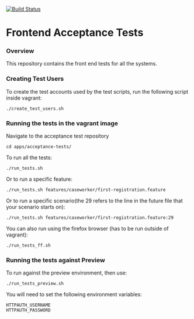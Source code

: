 [![Build Status](https://travis-ci.org/LandRegistry/acceptance-tests.svg)](https://travis-ci.org/LandRegistry/acceptance-tests)

Frontend Acceptance Tests
===============

### Overview

This repository contains the front end tests for all the systems.

### Creating Test Users

To create the test accounts used by the test scripts, run the following script inside vagrant:
```
./create_test_users.sh
```

### Running the tests in the vagrant image

Navigate to the acceptance test repository

```
cd apps/acceptance-tests/
```

To run all the tests:

```
./run_tests.sh
```

Or to run a specific feature:

```
./run_tests.sh features/caseworker/first-registration.feature
```

Or to run a specific scenario(the 29 refers to the line in the future file that your scenario starts on):

```
./run_tests.sh features/caseworker/first-registration.feature:29
```

You can also run using the firefox browser (has to be run outside of vagrant):

```
./run_tests_ff.sh
```


### Running the tests against Preview

To run against the preview environment, then use:

```
./run_tests_preview.sh
```

You will need to set the following environment variables:
```
HTTPAUTH_USERNAME
HTTPAUTH_PASSWORD
```
